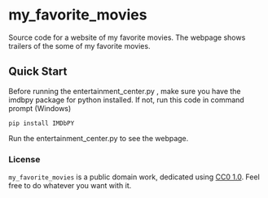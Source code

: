 # my_favorite_movies 
Source code for a website of my favorite movies. The webpage shows trailers of the some of my favorite movies. 

## Quick Start 

Before running the entertainment_center.py , make sure you have the imdbpy package for python installed. If not, run this code in command prompt (Windows)

```
pip install IMDbPY
```

Run the entertainment_center.py to see the webpage. 




### License

`my_favorite_movies` is a public domain work, dedicated using
[CC0 1.0](https://creativecommons.org/publicdomain/zero/1.0/). Feel free to do whatever you want with it.


